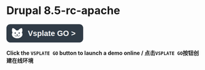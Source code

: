 # Drupal 8.5-rc-apache

<a href="https://www.vsplate.com/?docker-compose=https://github.com/vsplate/dcenvs/drupal/8.5-rc-apache"><img alt="VSPLATE GO" src="https://raw.githubusercontent.com/vsplate/images/master/vsgo_btn.png" width="200px"></a>

**Click the `VSPLATE GO` button to launch a demo online / 点击`VSPLATE GO`按钮创建在线环境**